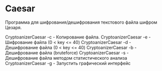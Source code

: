 # Caesar

Программа для шифрования/дешифрования текстового файла шифром Цезаря.

CryptoanizerCaesar -c - Копирование файла.
CryptoanizerCaesar -e - Шифрование файла (0 < key <= 40) 
CryptoanizerCaesar -d - Дешифрование файла (0 < key <= 40) 
CryptoanizerCaesar -b - Дешифрование файла (bruteforce) 
CryptoanizerCaesar -s - Дешифрование файла методом статистического анализа 
CryptoanizerCaesar -g - Запустить графический интерфейс
